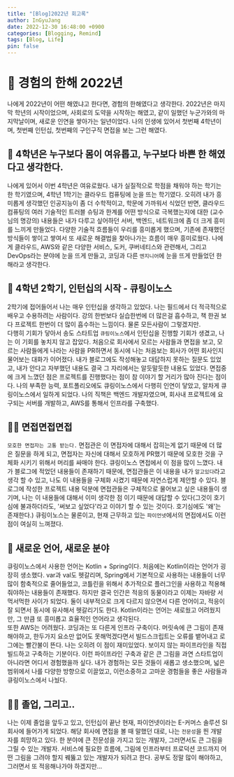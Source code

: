 ```yaml
---
title: "[Blog]2022년 회고록"
author: InGyuJang
date: 2022-12-30 16:48:00 +0900
categories: [Blogging, Remind]
tags: [Blog, Life]
pin: false
---
```


# 📌 경험의 한해 2022년

나에게 2022년이 어떤 해였냐고 한다면, 경험의 한해였다고 생각한다. 2022년은 마지막 학년의 시작이었으며, 사회로의 도약을 시작하는 해였고, 같이 일했던 누군가와의 마지막날이며, 새로운 인연을 쌓아가는 일년이었다. 나의 인생에 있어서 첫번째 4학년이며, 첫번째 인턴십, 첫번째의 구인구직 면접을 보는 그런 해였다.

## 📎 4학년은 누구보다 몸이 여유롭고, 누구보다 바쁜 한 해였다고 생각한다.

나에게 있어서 이번 4학년은 여유로웠다. 내가 실질적으로 학점을 채워야 하는 학기는 한 학기였으며, 4학년 1학기는 클라우드 컴퓨팅에 눈을 뜨는 학기였다. 오히려 내가 흥미롭게 생각했던 인공지능이 좀 더 수학적이고, 학문에 가까워서 식었던 반면, 클라우드 컴퓨팅의 여러 기술적인 트러블 슈팅과 한계를 어떤 방식으로 극복했는지에 대한 (교수님의 명강의) 내용들은 내가 다루고 싶어하던 서버, 백엔드, 네트워크에 좀 더 크게 흥미를 느끼게 만들었다. 다양한 기술적 흐름들이 우리를 흥미롭게 했으며, 기존에 존재했던 방식들이 쌓이고 쌓여서 또 새로운 해결법을 찾아나가는 흐름이 매우 흥미로웠다. 나에게 클라우드, AWS와 같은 다양한 서비스, 도커, 쿠버네티스와 관련해서, 그리고 DevOps라는 분야에 눈을 뜨게 만들고, 코딩과 다른 `엔지니어`에 눈을 뜨게 만들었던 한 해라고 생각한다.

## 📎 4학년 2학기, 인턴십의 시작 - 큐링이노스

2학기에 접어들어서 나는 매우 인턴십을 생각하고 있었다. 나는 필드에서 더 적극적으로 배우고 수용하려는 사람이다. 강의 한번보다 실습한번에 더 많은걸 흡수하고, 책 한권 보다 프로젝트 한번이 더 많이 흡수하는 느낌이다. 물론 모든사람이 그렇겠지만.  
다행히 기회가 닿아서 송도 스타트업 `큐링이노스`에서 인턴십을 진행할 기회가 생겼고, 나는 이 기회를 놓치지 않고 잡았다. 처음으로 회사에서 모르는 사람들과 면접을 보고, 모르는 사람들에게 나라는 사람을 PR하면서 동시에 나는 처음보는 회사가 어떤 회사인지 물어보는 대화가 이어졌다. 내가 블로그에도 작성해놓고 대답하지 못하는 질문도 있었고, 내가 안다고 자부했던 내용도 결국 그 자리에서는 알듯말듯한 내용도 있었다. 면접중에 크게 느꼈던 점은 프로젝트를 진행했다는 점이 참 이야기 할 거리가 많아 진다는 점이다. 나의 부족한 능력, 포트폴리오에도 큐링이노스에서 다행히 인연이 닿았고, 알차게 큐링이노스에서 일하게 되었다. 나의 직책은 백엔드 개발자였으며, 회사내 프로젝트에 요구되는 서버를 개발하고, AWS를 통해서 인프라를 구축했다.

## 🤷‍♂️ 면접면접면접

 `모호한 면접자는 고통 받는다.` 면접관은 이 면접자에 대해서 잡히는게 없기 때문에 더 많은 질문을 하게 되고, 면접자는 자신에 대해서 모호하게 PR했기 때문에 모호한 것을 구체화 시키기 위해서 머리를 싸매야 한다. 큐링이노스 면접에서 이 점을 많이 느꼈다. 내가 블로그에 적었던 내용들이 존재하기 때문에, 면접관들은 이 내용을 내가 `알고있다`라고 생각 할 수 있고, 나도 이 내용들을 구체화 시켰기 때문에 자연스럽게 제안할 수 있다. 블로그에 작성한 프로젝트 내용 덕분에 면접관들은 구체적으로 물어보고 싶은 내용들이 생기며, 나는 이 내용들에 대해서 이미 생각한 점 이기 때문에 대답할 수 있다(그것이 호기심에 불과하더라도, '써보고 싶었다'라고 이야기 할 수 있는 것이다. 호기심에도 '왜'는 존재한다.) 큐링이노스는 물론이고, 현재 근무하고 있는 `파이언넷`에서의 면접에서도 이런점이 여실히 느껴졌다.

## 🤦 새로운 언어, 새로운 분야

큐링이노스에서 사용한 언어는 Kotlin + Spring이다. 처음에는 Kotlin이라는 언어가 굉장히 생소했다. var과 val도 헷갈리며, Spring에서 기본적으로 사용하는 내용들이 너무 많이 함축적으로 줄어들었고, 코틀린을 위해서 추가적으로 플러그인을 사용하고 적용해줘야하는 내용들이 존재했다. 하지만 결국 인간은 적응의 동물이라고 이제는 자바랑 서먹서먹한 사이가 되었다. 둘이 내부적으로 크게 다르지 않으면서 다른 언어이고, 적응이 잘 되면서 동시에 유사해서 헷갈리기도 한다. Kotlin이라는 언어는 새로웠고 어려웠지만, 그 만큼 또 흥미롭고 효율적인 언어라고 생각된다.  
 또한 AWS는 어려웠다. 코딩과는 또 다른게 인프라 구축이다. 머릿속에 큰 그림이 존재해야하고, 한두가지 요소만 없어도 못해먹겠다면서 빌드스크립트는 오류를 뱉어내고 로그에는 빨간불이 뜬다. 나는 오히려 이 점이 재미있었다. 보이지 않는 파이프라인을 직접 빌드하고 구축하는 기분이다. 이런 파이프라인 구축과 같은 큰 그림을 과연 스타트업이 아니라면 어디서 경험했을까 싶다. 내가 경험하는 모든 것들이 새롭고 생소했으며, 넓은 범위에서 나를 다양한 방향으로 이끌었고, 이런소중하고 고마운 경험들을 좋은 사람들과 큐링이노스에서 나눴다.

## 👨‍🎓 졸업, 그리고..

나는 이제 졸업을 앞두고 있고, 인턴십이 끝난 현재, 파이언넷이라는 E-커머스 솔루션 SI회사에 들어가게 되었다. 해당 회사에 면접을 볼 때 말했던 대로, 나는 `전문성`을 띈 개발자를 희망하고 있다. 한 분야에 큰 전문성을 가지고 있는 개발자, 그러면서도 큰 그림을 그릴 수 있는 개발자. 서비스에 필요한 흐름에, 그림에 인프라부터 프로덕션 코드까지 어떤 그림을 그려야 할지 꿰뚫고 있는 개발자가 되려고 한다. 공부도 정말 많이 해야하고, 그러면서 또 적응해나가야 하겠지만...
